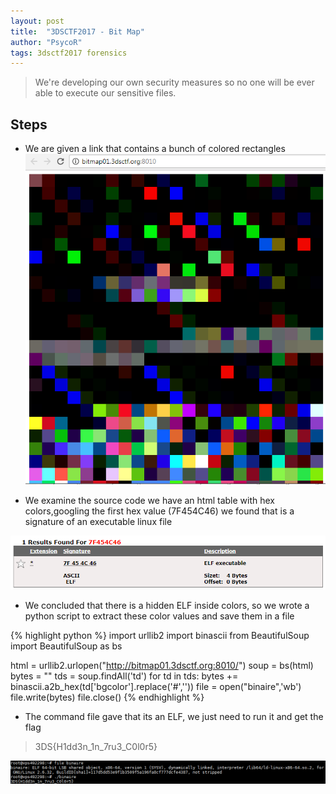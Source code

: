 ```yaml
---
layout: post
title:  "3DSCTF2017 - Bit Map"
author: "PsycoR"
tags: 3dsctf2017 forensics
---
```


>  We're developing our own security measures so no one will be ever able to execute our sensitive files.




## Steps
- We are given a link that contains a bunch of colored rectangles
 ![](https://github.com/pow270/pow270.github.io/blob/master/_posts/pictures/4.PNG?raw=true)

- We examine the source code we have an html table with hex colors,googling the first hex value (7F454C46) we found that is a signature of an executable linux file

 ![](https://github.com/pow270/pow270.github.io/blob/master/_posts/pictures/5.PNG?raw=true)

- We concluded that there is a hidden ELF inside colors, so we wrote a python script to extract these color values and save them in a file

{% highlight python %}
import urllib2
import binascii
from BeautifulSoup import BeautifulSoup as bs

html = urllib2.urlopen("http://bitmap01.3dsctf.org:8010/")
soup = bs(html)
bytes = ""
tds = soup.findAll('td')
for td in tds:
	bytes += binascii.a2b_hex(td['bgcolor'].replace('#',''))
file = open("binaire",'wb')
file.write(bytes)
file.close()
{% endhighlight %}

- The command file gave that its an ELF, we just need to run it and get the flag
> 3DS{H1dd3n_1n_7ru3_C0l0r5}

 ![](https://github.com/pow270/pow270.github.io/blob/master/_posts/pictures/6.png?raw=true)




